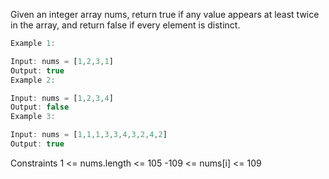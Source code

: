 Given an integer array nums, return true if any value appears at least twice in the array, and return false if every element is distinct.

```ts
Example 1:

Input: nums = [1,2,3,1]
Output: true
Example 2:

Input: nums = [1,2,3,4]
Output: false
Example 3:

Input: nums = [1,1,1,3,3,4,3,2,4,2]
Output: true
```

Constraints
1 <= nums.length <= 105
-109 <= nums[i] <= 109
